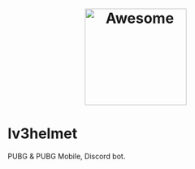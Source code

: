 <h1 align="center">
	<img width="200" height="190" src="https://cdn.discordapp.com/avatars/590883490212478977/3ac53a02c05e9191a8f97f9f6043bae6.png" alt="Awesome">
</h1>

# lv3helmet
PUBG &amp; PUBG Mobile, Discord bot.
